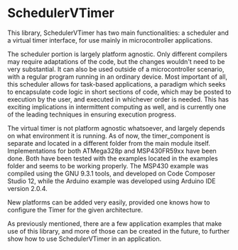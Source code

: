 # SchedulerVTimer

This library, SchedulerVTimer has two main functionalities: a scheduler and a virtual timer interface, for use mainly in microcontroller applications. 

The scheduler portion is largely platform agnostic. Only different compilers may require adaptations of the code, but the changes wouldn't
need to be very substantial. It can also be used outside of a microcontroller scenario, with a regular program running in an ordinary device.
Most important of all, this scheduler allows for task-based applications, a paradigm which seeks to encapsulate code logic in short sections of code, which may be posted to execution by the user, and executed in whichever order is needed. This has exciting implications in intermittent computing as well, and is 
currently one of the leading techniques in ensuring execution progress.

The virtual timer is not platform agnostic whatsoever, and largely depends on what environment it is running. As of now, the timer_component is separate and located in a different folder from the main module itself. Implementations for both ATMega328p and MSP430FR59xx have been done. Both have been tested with the examples located in the examples folder and seems to be working properly. The MSP430 example was compiled using the GNU 9.3.1 tools, and developed on Code Composer Studio 12, while the Arduino example was developed using Arduino IDE version 2.0.4.

New platforms can be added very easily, provided one knows how to configure the Timer for the given architecture.

As previously mentioned, there are a few application examples that make use of this library, and more of those can be created in the future, to further show how to use SchedulerVTimer in an application.

